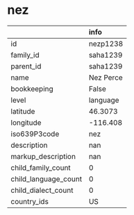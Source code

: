 # nez
|                      | info      |
|:---------------------|:----------|
| id                   | nezp1238  |
| family_id            | saha1239  |
| parent_id            | saha1239  |
| name                 | Nez Perce |
| bookkeeping          | False     |
| level                | language  |
| latitude             | 46.3073   |
| longitude            | -116.408  |
| iso639P3code         | nez       |
| description          | nan       |
| markup_description   | nan       |
| child_family_count   | 0         |
| child_language_count | 0         |
| child_dialect_count  | 0         |
| country_ids          | US        |